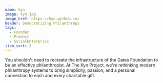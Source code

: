 ```yaml
---
name: kyn
image: kyn.jpg
image_href: https://kyn.github.io/
header: Democratizing Philanthropy
tags:
  - Founder
  - Product
  - SocialEnterprise
item_sort: 2
---
```

You shouldn't need to recreate the infrastructure of the Gates Foundation to be an effective philanthropist. At The Kyn Project, we're rethinking modern philanthropy systems to bring simplicity, passion, and a personal connection to each and every charitable gift.
